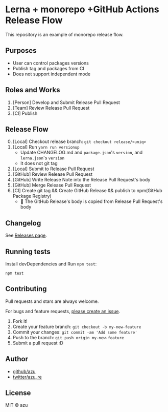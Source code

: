 # Lerna + monorepo +GitHub Actions Release Flow

This repository is an example of monorepo release flow.

## Purposes

- User can control packages versions
- Publish tag and packages from CI
- Does not support independent mode

## Roles and Works

1. [Person] Develop and Submit Release Pull Request
2. [Team] Review Release Pull Request
3. [CI] Publish

## Release Flow

0. [Local] Checkout release branch: `git checkout release/<uniq>`
1. [Local] Run `yarn run versionup`
    - Update CHANGELOG.md and `package.json`'s `version`, and `lerna.json`'s `version`
    - It does not git tag
2. [Local] Submit to Release Pull Request
3. [GitHub] Review Release Pull Request
4. [GitHub] Write Release Note into the Release Pull Request's body
4. [GitHub] Merge Release Pull Request
5. [CI] Create git tag && Create GitHub Release && publish to npm(GitHub Package Registry)
    - :memo: The GitHub Release's body is copied from Release Pull Request's body

## Changelog

See [Releases page](https://github.com/synapsecns/sanguine/releases).

## Running tests

Install devDependencies and Run `npm test`:

    npm test

## Contributing

Pull requests and stars are always welcome.

For bugs and feature requests, [please create an issue](https://github.com/synapsecns/sanguine/issues).

1. Fork it!
2. Create your feature branch: `git checkout -b my-new-feature`
3. Commit your changes: `git commit -am 'Add some feature'`
4. Push to the branch: `git push origin my-new-feature`
5. Submit a pull request :D

## Author

- [github/azu](https://github.com/azu)
- [twitter/azu_re](https://twitter.com/azu_re)

## License

MIT © azu
